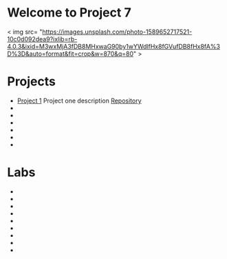 # Welcome to Project 7
< img src= "https://images.unsplash.com/photo-1589652717521-10c0d092dea9?ixlib=rb-4.0.3&ixid=M3wxMjA3fDB8MHxwaG90by1wYWdlfHx8fGVufDB8fHx8fA%3D%3D&auto=format&fit=crop&w=870&q=80" >
# Projects

+ [Project 1](url) Project one description [Repository](https://github.com/Samantha936/CIT281-p1)
+
+
+
+
+
+

# Labs

+
+
+
+
+
+
+
+
+


